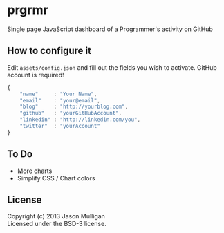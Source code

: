 # prgrmr
Single page JavaScript dashboard of a Programmer's activity on GitHub

## How to configure it
Edit `assets/config.json` and fill out the fields you wish to activate. GitHub account is required!

```javascript
{
	"name"     : "Your Name",
	"email"    : "your@email",
	"blog"     : "http://yourblog.com",
	"github"   : "yourGitHubAccount",
	"linkedin" : "http://linkedin.com/you",
	"twitter"  : "yourAccount"
}
```

## To Do
- More charts
- Simplify CSS / Chart colors

## License
Copyright (c) 2013 Jason Mulligan  
Licensed under the BSD-3 license.
